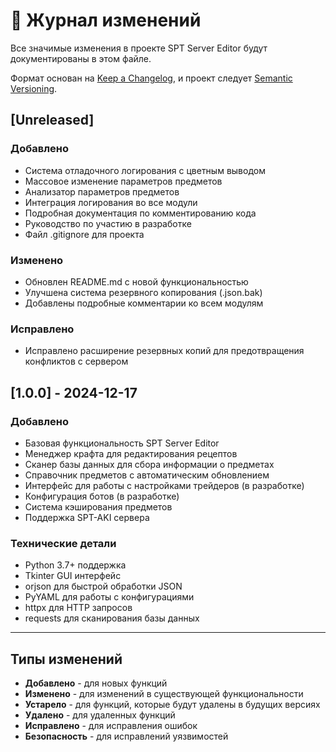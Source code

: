# 📝 Журнал изменений

Все значимые изменения в проекте SPT Server Editor будут документированы в этом файле.

Формат основан на [Keep a Changelog](https://keepachangelog.com/ru/1.0.0/),
и проект следует [Semantic Versioning](https://semver.org/lang/ru/).

## [Unreleased]

### Добавлено
- Система отладочного логирования с цветным выводом
- Массовое изменение параметров предметов
- Анализатор параметров предметов
- Интеграция логирования во все модули
- Подробная документация по комментированию кода
- Руководство по участию в разработке
- Файл .gitignore для проекта

### Изменено
- Обновлен README.md с новой функциональностью
- Улучшена система резервного копирования (.json.bak)
- Добавлены подробные комментарии ко всем модулям

### Исправлено
- Исправлено расширение резервных копий для предотвращения конфликтов с сервером

## [1.0.0] - 2024-12-17

### Добавлено
- Базовая функциональность SPT Server Editor
- Менеджер крафта для редактирования рецептов
- Сканер базы данных для сбора информации о предметах
- Справочник предметов с автоматическим обновлением
- Интерфейс для работы с настройками трейдеров (в разработке)
- Конфигурация ботов (в разработке)
- Система кэширования предметов
- Поддержка SPT-AKI сервера

### Технические детали
- Python 3.7+ поддержка
- Tkinter GUI интерфейс
- orjson для быстрой обработки JSON
- PyYAML для работы с конфигурациями
- httpx для HTTP запросов
- requests для сканирования базы данных

---

## Типы изменений

- **Добавлено** - для новых функций
- **Изменено** - для изменений в существующей функциональности
- **Устарело** - для функций, которые будут удалены в будущих версиях
- **Удалено** - для удаленных функций
- **Исправлено** - для исправления ошибок
- **Безопасность** - для исправлений уязвимостей
